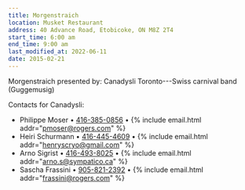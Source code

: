 ```yaml
---
title: Morgenstraich
location: Musket Restaurant
address: 40 Advance Road, Etobicoke, ON M8Z 2T4
start_time: 6:00 am
end_time: 9:00 am
last_modified_at: 2022-06-11
date: 2015-02-21
---
```


Morgenstraich presented by: Canadysli Toronto---Swiss carnival band
(Guggemusig)

Contacts for Canadysli:

- Philippe Moser • [416-385-0856][tel1] • {% include email.html addr="pmoser@rogers.com" %}
- Heiri Schurmann • [416-445-4609][tel2] • {% include email.html addr="henryscryo@gmail.com" %}
- Arno Sigrist • [416-493-8025][tel3] • {% include email.html addr="arno.s@sympatico.ca" %}
- Sascha Frassini • [905-821-2392][tel4] • {% include email.html addr="frassini@rogers.com" %}

[tel1]: <tel:416-385-0856>
[tel2]: <tel:416-445-4609>
[tel3]: <tel:416-493-8025>
[tel4]: <tel:905-821-2392>
